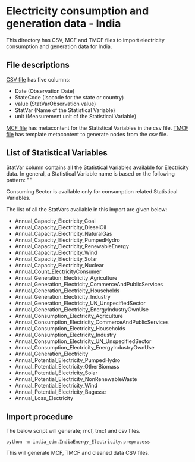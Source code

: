 # Electricity consumption and generation data - India

This directory has CSV, MCF and TMCF files to import electricity consumption and generation data for India.

## File descriptions

[CSV file](./IndiaEnergy_Electricity.csv) has five columns:
- Date (Observation Date)
- StateCode (Isocode for the state or country)
- value (StatVarObservation value)
- StatVar (Name of the Statistical Variable)
- unit (Measurement unit of the Statistical Variable)

[MCF file](./IndiaEnergy_Electricity.mcf) has metacontent for the Statistical Variables in the csv file. [TMCF file](./IndiaEnergy_Electricity.tmcf) has template metacontent to generate nodes from the csv file.

## List of Statistical Variables

StatVar column contains all the Statistical Variables available for Electricity data. In general, a Statistical Variable name is based on the following pattern:
"<Periodicity>_<MeasuredProperty>_<EnergyCategory>_<ConsumingSector>_<EnergySource>"

Consuming Sector is available only for consumption related Statistical Variables.

The list of all the StatVars available in this import are given below:
- Annual_Capacity_Electricity_Coal
- Annual_Capacity_Electricity_DieselOil
- Annual_Capacity_Electricity_NaturalGas
- Annual_Capacity_Electricity_PumpedHydro
- Annual_Capacity_Electricity_RenewableEnergy
- Annual_Capacity_Electricity_Wind
- Annual_Capacity_Electricity_Solar
- Annual_Capacity_Electricity_Nuclear
- Annual_Count_ElectricityConsumer
- Annual_Generation_Electricity_Agriculture
- Annual_Generation_Electricity_CommerceAndPublicServices
- Annual_Generation_Electricity_Households
- Annual_Generation_Electricity_Industry
- Annual_Generation_Electricity_UN_UnspecifiedSector
- Annual_Generation_Electricity_EnergyIndustryOwnUse
- Annual_Consumption_Electricity_Agriculture
- Annual_Consumption_Electricity_CommerceAndPublicServices
- Annual_Consumption_Electricity_Households
- Annual_Consumption_Electricity_Industry
- Annual_Consumption_Electricity_UN_UnspecifiedSector
- Annual_Consumption_Electricity_EnergyIndustryOwnUse
- Annual_Generation_Electricity
- Annual_Potential_Electricity_PumpedHydro
- Annual_Potential_Electricity_OtherBiomass
- Annual_Potential_Electricity_Solar
- Annual_Potential_Electricity_NonRenewableWaste
- Annual_Potential_Electricity_Wind
- Annual_Potential_Electricity_Bagasse
- Annual_Loss_Electricity

## Import procedure

The below script will generate; mcf, tmcf and csv files.

`python -m india_edm.IndiaEnergy_Electricity.preprocess`

This will generate MCF, TMCF and cleaned data CSV files.